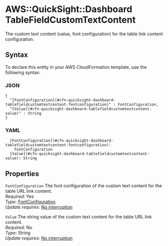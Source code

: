 # AWS::QuickSight::Dashboard TableFieldCustomTextContent<a name="aws-properties-quicksight-dashboard-tablefieldcustomtextcontent"></a>

The custom text content \(value, font configuration\) for the table link content configuration\.

## Syntax<a name="aws-properties-quicksight-dashboard-tablefieldcustomtextcontent-syntax"></a>

To declare this entity in your AWS CloudFormation template, use the following syntax:

### JSON<a name="aws-properties-quicksight-dashboard-tablefieldcustomtextcontent-syntax.json"></a>

```
{
  "[FontConfiguration](#cfn-quicksight-dashboard-tablefieldcustomtextcontent-fontconfiguration)" : FontConfiguration,
  "[Value](#cfn-quicksight-dashboard-tablefieldcustomtextcontent-value)" : String
}
```

### YAML<a name="aws-properties-quicksight-dashboard-tablefieldcustomtextcontent-syntax.yaml"></a>

```
  [FontConfiguration](#cfn-quicksight-dashboard-tablefieldcustomtextcontent-fontconfiguration):
    FontConfiguration
  [Value](#cfn-quicksight-dashboard-tablefieldcustomtextcontent-value): String
```

## Properties<a name="aws-properties-quicksight-dashboard-tablefieldcustomtextcontent-properties"></a>

`FontConfiguration` <a name="cfn-quicksight-dashboard-tablefieldcustomtextcontent-fontconfiguration"></a>
The font configuration of the custom text content for the table URL link content\.  
_Required_: Yes  
_Type_: [FontConfiguration](aws-properties-quicksight-dashboard-fontconfiguration.md)  
_Update requires_: [No interruption](https://docs.aws.amazon.com/AWSCloudFormation/latest/UserGuide/using-cfn-updating-stacks-update-behaviors.html#update-no-interrupt)

`Value` <a name="cfn-quicksight-dashboard-tablefieldcustomtextcontent-value"></a>
The string value of the custom text content for the table URL link content\.  
_Required_: No  
_Type_: String  
_Update requires_: [No interruption](https://docs.aws.amazon.com/AWSCloudFormation/latest/UserGuide/using-cfn-updating-stacks-update-behaviors.html#update-no-interrupt)
